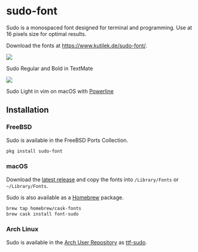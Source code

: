 # sudo-font

Sudo is a monospaced font designed for terminal and programming. Use at 16 pixels size for optimal results.

Download the fonts at https://www.kutilek.de/sudo-font/.

<img src="https://raw.github.com/jenskutilek/sudo-font/master/images/sudo-textmate-py.png">

Sudo Regular and Bold in TextMate

<img src="https://raw.github.com/jenskutilek/sudo-font/master/images/sudo-light-powerline.png">

Sudo Light in vim on macOS with [Powerline](https://github.com/powerline/powerline)

## Installation

### FreeBSD

Sudo is available in the FreeBSD Ports Collection.

```sh
pkg install sudo-font
```

### macOS

Download the [latest release](https://www.kutilek.de/download/sudo.zip) and copy the fonts into `/Library/Fonts` or `~/Library/Fonts`.

Sudo is also available as a [Homebrew](https://brew.sh/) package.

```sh
brew tap homebrew/cask-fonts
brew cask install font-sudo
```

### Arch Linux

Sudo is available in the [Arch User Repository](https://wiki.archlinux.org/index.php/Arch_User_Repository) as [ttf-sudo](https://aur.archlinux.org/packages/ttf-sudo).
